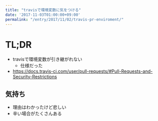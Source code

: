 ```yaml
---
title: "travisで環境変数に気をつける"
date: '2017-11-03T01:00:00+09:00'
permalink: "/entry/2017/11/02/travis-pr-enviroment/"
---
```

# TL;DR

- travisで環境変数が引き継がれない
  - 仕様だった
- <https://docs.travis-ci.com/user/pull-requests/#Pull-Requests-and-Security-Restrictions>

## 気持ち

- 理由はわかったけど悲しい
- 辛い場合がたくさんある
